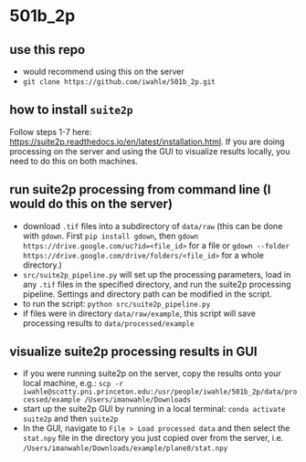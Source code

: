 # 501b_2p

## use this repo
- would recommend using this on the server
- `git clone https://github.com/iwahle/501b_2p.git`

## how to install `suite2p`
Follow steps 1-7 here: https://suite2p.readthedocs.io/en/latest/installation.html.
If you are doing processing on the server and using the GUI to visualize results
locally, you need to do this on both machines.

## run suite2p processing from command line (I would do this on the server)
- download `.tif` files into a subdirectory of `data/raw` (this can be done with
  `gdown`. First `pip install gdown`, then 
  `gdown https://drive.google.com/uc?id=<file_id>` for a file or 
  `gdown --folder https://drive.google.com/drive/folders/<file_id>` for a whole directory.)
- `src/suite2p_pipeline.py` will set up the processing parameters, load in any
  `.tif` files in the specified directory, and run the suite2p processing pipeline.
  Settings and directory path can be modified in the script.
- to run the script: `python src/suite2p_pipeline.py`
- if files were in directory `data/raw/example`, this script will save processing
  results to `data/processed/example`
  
## visualize suite2p processing results in GUI
- if you were running suite2p on the server, copy the results onto your local machine, e.g.:
  `scp -r iwahle@scotty.pni.princeton.edu:/usr/people/iwahle/501b_2p/data/processed/example /Users/imanwahle/Downloads`
- start up the suite2p GUI by running in a local terminal: `conda activate suite2p` and then `suite2p`
- In the GUI, navigate to `File > Load processed data` and then select the `stat.npy`
  file in the directory you just copied over from the server, i.e. 
  `/Users/imanwahle/Downloads/example/plane0/stat.npy`
